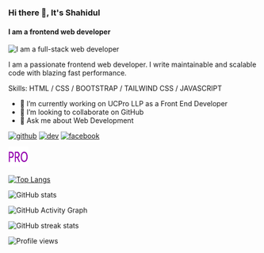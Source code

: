 ### Hi there 👋, It's Shahidul
#### I am a frontend web developer
![I am a full-stack web developer](https://scontent.fdac13-1.fna.fbcdn.net/v/t1.6435-9/p720x720/107013375_2686937958256698_2667236701989809915_n.jpg?_nc_cat=105&ccb=1-5&_nc_sid=e3f864&_nc_ohc=TujsWW6ihnsAX-r5u_4&_nc_ht=scontent.fdac13-1.fna&oh=a8e7bdbbad4968d343cd78d18a3edc05&oe=614CE6E5)

I am a passionate frontend web developer. I write maintainable and scalable code with blazing fast performance.

Skills: HTML / CSS / BOOTSTRAP / TAILWIND CSS / JAVASCRIPT

- 🔭 I’m currently working on UCPro LLP as a Front End Developer 
- 👯 I’m looking to collaborate on GitHub 
- 💬 Ask me about Web Development 


[<img src='https://cdn.jsdelivr.net/npm/simple-icons@3.0.1/icons/github.svg' alt='github' height='40'>](https://github.com/Byte-Walker)  [<img src='https://cdn.jsdelivr.net/npm/simple-icons@3.0.1/icons/dev-dot-to.svg' alt='dev' height='40'>](https://dev.to/bytewalker)  [<img src='https://cdn.jsdelivr.net/npm/simple-icons@3.0.1/icons/facebook.svg' alt='facebook' height='40'>](https://www.facebook.com/https://www.facebook.com/profile.php?id=100008215602384)  

<a href='https://github.com/pricing'><img src='https://raw.githubusercontent.com/acervenky/animated-github-badges/master/assets/pro.gif' width='40' height='40'></a> 

[![Top Langs](https://github-readme-stats.vercel.app/api/top-langs/?username=Byte-Walker)](https://github.com/anuraghazra/github-readme-stats)

![GitHub stats](https://github-readme-stats.vercel.app/api?username=Byte-Walker&show_icons=true&count_private=true)  

![GitHub Activity Graph](https://activity-graph.herokuapp.com/graph?username=Byte-Walker)  

![GitHub streak stats](https://github-readme-streak-stats.herokuapp.com/?user=Byte-Walker)  

![Profile views](https://gpvc.arturio.dev/Byte-Walker)  
